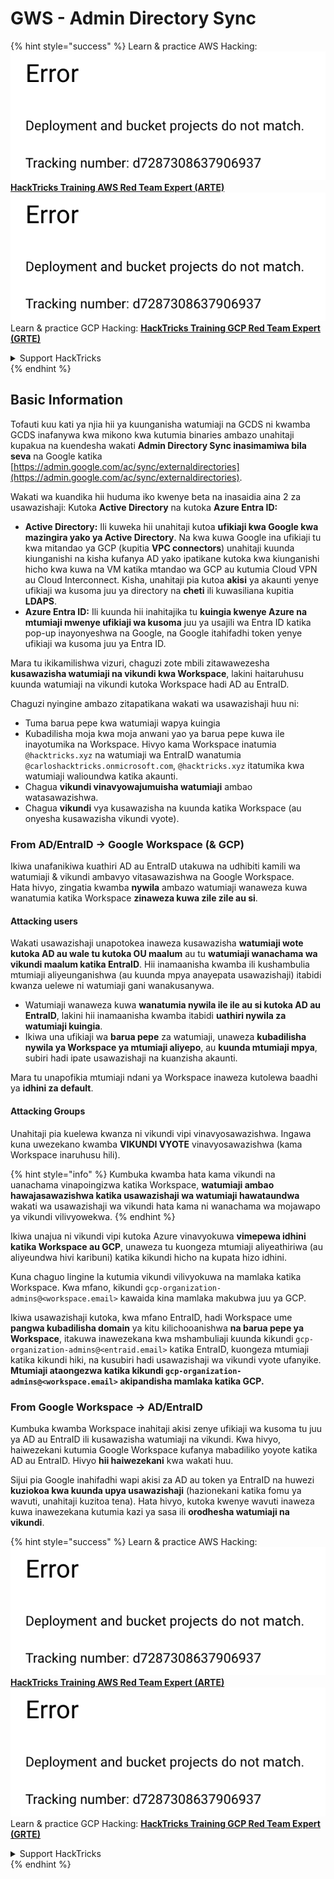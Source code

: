 # GWS - Admin Directory Sync

{% hint style="success" %}
Learn & practice AWS Hacking:<img src="../../../.gitbook/assets/image (1) (1).png" alt="" data-size="line">[**HackTricks Training AWS Red Team Expert (ARTE)**](https://training.hacktricks.xyz/courses/arte)<img src="../../../.gitbook/assets/image (1) (1).png" alt="" data-size="line">\
Learn & practice GCP Hacking: <img src="../../../.gitbook/assets/image (2).png" alt="" data-size="line">[**HackTricks Training GCP Red Team Expert (GRTE)**<img src="../../../.gitbook/assets/image (2).png" alt="" data-size="line">](https://training.hacktricks.xyz/courses/grte)

<details>

<summary>Support HackTricks</summary>

* Check the [**subscription plans**](https://github.com/sponsors/carlospolop)!
* **Join the** 💬 [**Discord group**](https://discord.gg/hRep4RUj7f) or the [**telegram group**](https://t.me/peass) or **follow** us on **Twitter** 🐦 [**@hacktricks\_live**](https://twitter.com/hacktricks\_live)**.**
* **Share hacking tricks by submitting PRs to the** [**HackTricks**](https://github.com/carlospolop/hacktricks) and [**HackTricks Cloud**](https://github.com/carlospolop/hacktricks-cloud) github repos.

</details>
{% endhint %}

## Basic Information

Tofauti kuu kati ya njia hii ya kuunganisha watumiaji na GCDS ni kwamba GCDS inafanywa kwa mikono kwa kutumia binaries ambazo unahitaji kupakua na kuendesha wakati **Admin Directory Sync inasimamiwa bila seva** na Google katika [https://admin.google.com/ac/sync/externaldirectories](https://admin.google.com/ac/sync/externaldirectories).

Wakati wa kuandika hii huduma iko kwenye beta na inasaidia aina 2 za usawazishaji: Kutoka **Active Directory** na kutoka **Azure Entra ID:**

* **Active Directory:** Ili kuweka hii unahitaji kutoa **ufikiaji kwa Google kwa mazingira yako ya Active Directory**. Na kwa kuwa Google ina ufikiaji tu kwa mitandao ya GCP (kupitia **VPC connectors**) unahitaji kuunda kiunganishi na kisha kufanya AD yako ipatikane kutoka kwa kiunganishi hicho kwa kuwa na VM katika mtandao wa GCP au kutumia Cloud VPN au Cloud Interconnect. Kisha, unahitaji pia kutoa **akisi** ya akaunti yenye ufikiaji wa kusoma juu ya directory na **cheti** ili kuwasiliana kupitia **LDAPS**.
* **Azure Entra ID:** Ili kuunda hii inahitajika tu **kuingia kwenye Azure na mtumiaji mwenye ufikiaji wa kusoma** juu ya usajili wa Entra ID katika pop-up inayonyeshwa na Google, na Google itahifadhi token yenye ufikiaji wa kusoma juu ya Entra ID.

Mara tu ikikamilishwa vizuri, chaguzi zote mbili zitawawezesha **kusawazisha watumiaji na vikundi kwa Workspace**, lakini haitaruhusu kuunda watumiaji na vikundi kutoka Workspace hadi AD au EntraID.

Chaguzi nyingine ambazo zitapatikana wakati wa usawazishaji huu ni:

* Tuma barua pepe kwa watumiaji wapya kuingia
* Kubadilisha moja kwa moja anwani yao ya barua pepe kuwa ile inayotumika na Workspace. Hivyo kama Workspace inatumia `@hacktricks.xyz` na watumiaji wa EntraID wanatumia `@carloshacktricks.onmicrosoft.com`, `@hacktricks.xyz` itatumika kwa watumiaji walioundwa katika akaunti.
* Chagua **vikundi vinavyowajumuisha watumiaji** ambao watasawazishwa.
* Chagua **vikundi** vya kusawazisha na kuunda katika Workspace (au onyesha kusawazisha vikundi vyote).

### From AD/EntraID -> Google Workspace (& GCP)

Ikiwa unafanikiwa kuathiri AD au EntraID utakuwa na udhibiti kamili wa watumiaji & vikundi ambavyo vitasawazishwa na Google Workspace.\
Hata hivyo, zingatia kwamba **nywila** ambazo watumiaji wanaweza kuwa wanatumia katika Workspace **zinaweza kuwa zile zile au si**.

#### Attacking users

Wakati usawazishaji unapotokea inaweza kusawazisha **watumiaji wote kutoka AD au wale tu kutoka OU maalum** au tu **watumiaji wanachama wa vikundi maalum katika EntraID**. Hii inamaanisha kwamba ili kushambulia mtumiaji aliyeunganishwa (au kuunda mpya anayepata usawazishaji) itabidi kwanza uelewe ni watumiaji gani wanakusanywa.

* Watumiaji wanaweza kuwa **wanatumia nywila ile ile au si kutoka AD au EntraID**, lakini hii inamaanisha kwamba itabidi **uathiri nywila za watumiaji kuingia**.
* Ikiwa una ufikiaji wa **barua pepe** za watumiaji, unaweza **kubadilisha nywila ya Workspace ya mtumiaji aliyepo**, au **kuunda mtumiaji mpya**, subiri hadi ipate usawazishaji na kuanzisha akaunti.

Mara tu unapofikia mtumiaji ndani ya Workspace inaweza kutolewa baadhi ya **idhini za default**.

#### Attacking Groups

Unahitaji pia kuelewa kwanza ni vikundi vipi vinavyosawazishwa. Ingawa kuna uwezekano kwamba **VIKUNDI VYOTE** vinavyosawazishwa (kama Workspace inaruhusu hili).

{% hint style="info" %}
Kumbuka kwamba hata kama vikundi na uanachama vinapoingizwa katika Workspace, **watumiaji ambao hawajasawazishwa katika usawazishaji wa watumiaji hawataundwa** wakati wa usawazishaji wa vikundi hata kama ni wanachama wa mojawapo ya vikundi vilivyowekwa.
{% endhint %}

Ikiwa unajua ni vikundi vipi kutoka Azure vinavyokuwa **vimepewa idhini katika Workspace au GCP**, unaweza tu kuongeza mtumiaji aliyeathiriwa (au aliyeundwa hivi karibuni) katika kikundi hicho na kupata hizo idhini.

Kuna chaguo lingine la kutumia vikundi vilivyokuwa na mamlaka katika Workspace. Kwa mfano, kikundi `gcp-organization-admins@<workspace.email>` kawaida kina mamlaka makubwa juu ya GCP.

Ikiwa usawazishaji kutoka, kwa mfano EntraID, hadi Workspace ume **pangwa kubadilisha domain** ya kitu kilichooanishwa **na barua pepe ya Workspace**, itakuwa inawezekana kwa mshambuliaji kuunda kikundi `gcp-organization-admins@<entraid.email>` katika EntraID, kuongeza mtumiaji katika kikundi hiki, na kusubiri hadi usawazishaji wa vikundi vyote ufanyike.\
**Mtumiaji ataongezwa katika kikundi `gcp-organization-admins@<workspace.email>` akipandisha mamlaka katika GCP.**

### From Google Workspace -> AD/EntraID

Kumbuka kwamba Workspace inahitaji akisi zenye ufikiaji wa kusoma tu juu ya AD au EntraID ili kusawazisha watumiaji na vikundi. Kwa hivyo, haiwezekani kutumia Google Workspace kufanya mabadiliko yoyote katika AD au EntraID. Hivyo **hii haiwezekani** kwa wakati huu.

Sijui pia Google inahifadhi wapi akisi za AD au token ya EntraID na huwezi **kuziokoa kwa kuunda upya usawazishaji** (hazionekani katika fomu ya wavuti, unahitaji kuzitoa tena). Hata hivyo, kutoka kwenye wavuti inaweza kuwa inawezekana kutumia kazi ya sasa ili **orodhesha watumiaji na vikundi**.

{% hint style="success" %}
Learn & practice AWS Hacking:<img src="../../../.gitbook/assets/image (1) (1).png" alt="" data-size="line">[**HackTricks Training AWS Red Team Expert (ARTE)**](https://training.hacktricks.xyz/courses/arte)<img src="../../../.gitbook/assets/image (1) (1).png" alt="" data-size="line">\
Learn & practice GCP Hacking: <img src="../../../.gitbook/assets/image (2).png" alt="" data-size="line">[**HackTricks Training GCP Red Team Expert (GRTE)**<img src="../../../.gitbook/assets/image (2).png" alt="" data-size="line">](https://training.hacktricks.xyz/courses/grte)

<details>

<summary>Support HackTricks</summary>

* Check the [**subscription plans**](https://github.com/sponsors/carlospolop)!
* **Join the** 💬 [**Discord group**](https://discord.gg/hRep4RUj7f) or the [**telegram group**](https://t.me/peass) or **follow** us on **Twitter** 🐦 [**@hacktricks\_live**](https://twitter.com/hacktricks\_live)**.**
* **Share hacking tricks by submitting PRs to the** [**HackTricks**](https://github.com/carlospolop/hacktricks) and [**HackTricks Cloud**](https://github.com/carlospolop/hacktricks-cloud) github repos.

</details>
{% endhint %}
